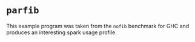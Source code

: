 # `parfib`

This example program was taken from the `nofib` benchmark for GHC and produces an interesting spark usage profile.
